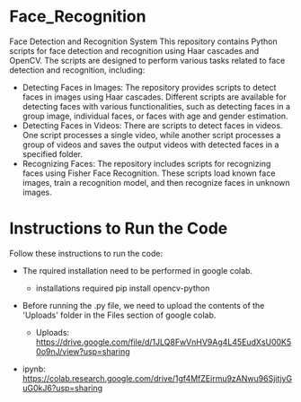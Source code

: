 # Face_Recognition

Face Detection and Recognition System
This repository contains Python scripts for face detection and recognition using Haar cascades and OpenCV. The scripts are designed to perform various tasks related to face detection and recognition, including:

- Detecting Faces in Images: The repository provides scripts to detect faces in images using Haar cascades. Different scripts are available for detecting faces with various functionalities, such as detecting faces in a group image, individual faces, or faces with age and gender estimation.
- Detecting Faces in Videos: There are scripts to detect faces in videos. One script processes a single video, while another script processes a group of videos and saves the output videos with detected faces in a specified folder.
- Recognizing Faces: The repository includes scripts for recognizing faces using Fisher Face Recognition. These scripts load known face images, train a recognition model, and then recognize faces in unknown images.

# Instructions to Run the Code
Follow these instructions to run the code:

- The rquired installation need to be performed in google colab.
  - installations required
  pip install opencv-python

- Before running the .py file, we need to upload the contents of the 'Uploads' folder in the Files section of google colab.
  - Uploads:
  https://drive.google.com/file/d/1JLQ8FwVnHV9Ag4L45EudXsU00K50o9nJ/view?usp=sharing

- ipynb:
https://colab.research.google.com/drive/1gf4MfZEirmu9zANwu96SjitjyGuG0kJ6?usp=sharing
